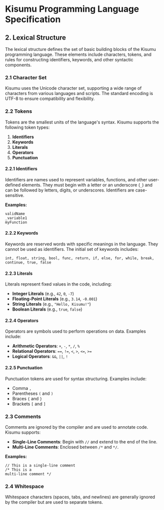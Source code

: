 # Kisumu Programming Language Specification

## 2. Lexical Structure

The lexical structure defines the set of basic building blocks of the Kisumu programming language. These elements include characters, tokens, and rules for constructing identifiers, keywords, and other syntactic components.

### 2.1 Character Set

Kisumu uses the Unicode character set, supporting a wide range of characters from various languages and scripts. The standard encoding is UTF-8 to ensure compatibility and flexibility.

### 2.2 Tokens

Tokens are the smallest units of the language's syntax. Kisumu supports the following token types:

1. **Identifiers**
2. **Keywords**
3. **Literals**
4. **Operators**
5. **Punctuation**

#### 2.2.1 Identifiers

Identifiers are names used to represent variables, functions, and other user-defined elements. They must begin with a letter or an underscore (`_`) and can be followed by letters, digits, or underscores. Identifiers are case-sensitive.

**Examples:**

```
validName
_variable1
myFunction
```

#### 2.2.2 Keywords

Keywords are reserved words with specific meanings in the language. They cannot be used as identifiers. The initial set of keywords includes:

```
int, float, string, bool, func, return, if, else, for, while, break, continue, true, false
```

#### 2.2.3 Literals

Literals represent fixed values in the code, including:

- **Integer Literals** (e.g., `42`, `0`, `-7`)
- **Floating-Point Literals** (e.g., `3.14`, `-0.001`)
- **String Literals** (e.g., `"Hello, Kisumu!"`)
- **Boolean Literals** (e.g., `true`, `false`)

#### 2.2.4 Operators

Operators are symbols used to perform operations on data. Examples include:

- **Arithmetic Operators**: `+`, `-`, `*`, `/`, `%`
- **Relational Operators**: `==`, `!=`, `<`, `>`, `<=`, `>=`
- **Logical Operators**: `&&`, `||`, `!`

#### 2.2.5 Punctuation

Punctuation tokens are used for syntax structuring. Examples include:

- Comma `,`
- Parentheses `(` and `)`
- Braces `{` and `}`
- Brackets `[` and `]`

### 2.3 Comments

Comments are ignored by the compiler and are used to annotate code. Kisumu supports:

- **Single-Line Comments**: Begin with `//` and extend to the end of the line.
- **Multi-Line Comments**: Enclosed between `/*` and `*/`.

**Examples:**

```k
// This is a single-line comment
/* This is a
multi-line comment */
```

### 2.4 Whitespace

Whitespace characters (spaces, tabs, and newlines) are generally ignored by the compiler but are used to separate tokens.
